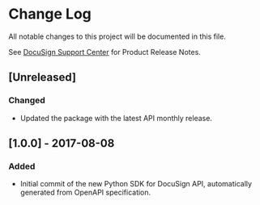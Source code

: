 # Change Log
All notable changes to this project will be documented in this file.

See [DocuSign Support Center](https://support.docusign.com/en/releasenotes/) for Product Release Notes.

## [Unreleased]
### Changed
- Updated the package with the latest API monthly release.

## [1.0.0] - 2017-08-08
### Added
- Initial commit of the new Python SDK for DocuSign API, automatically generated from OpenAPI specification.